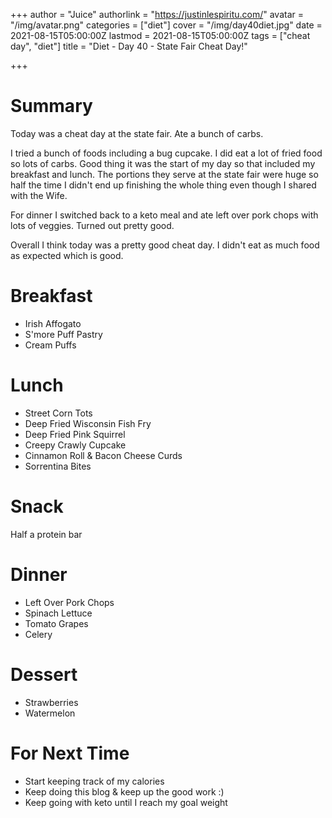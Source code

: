 +++
author = "Juice"
authorlink = "https://justinlespiritu.com/"
avatar = "/img/avatar.png"
categories = ["diet"]
cover = "/img/day40diet.jpg"
date = 2021-08-15T05:00:00Z
lastmod = 2021-08-15T05:00:00Z
tags = ["cheat day", "diet"]
title = "Diet - Day 40 - State Fair Cheat Day!"

+++
# Summary

Today was a cheat day at the state fair.  Ate a bunch of carbs.

I tried a bunch of foods including a bug cupcake.  I did eat a lot of fried food so lots of carbs.  Good thing it was the start of my day so that included my breakfast and lunch.  The portions they serve at the state fair were huge so half the time I didn't end up finishing the whole thing even though I shared with the Wife.

For dinner I switched back to a keto meal and ate left over pork chops with lots of veggies.  Turned out pretty good.

Overall I think today was a pretty good cheat day.  I didn't eat as much food as expected which is good.

# Breakfast

* Irish Affogato
* S'more Puff Pastry
* Cream Puffs

# Lunch

* Street Corn Tots
* Deep Fried Wisconsin Fish Fry
* Deep Fried Pink Squirrel
* Creepy Crawly Cupcake
* Cinnamon Roll & Bacon Cheese Curds
* Sorrentina Bites

# Snack

Half a protein bar

# Dinner

* Left Over Pork Chops
* Spinach Lettuce
* Tomato Grapes
* Celery 

# Dessert 

* Strawberries
* Watermelon

# For Next Time

* Start keeping track of my calories
* Keep doing this blog & keep up the good work :)
* Keep going with keto until I reach my goal weight